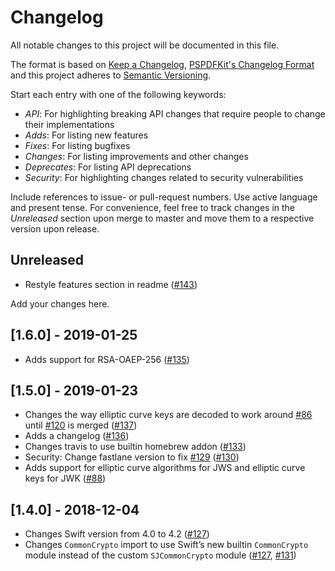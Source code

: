 # Changelog

All notable changes to this project will be documented in this file.

The format is based on [Keep a Changelog](https://keepachangelog.com/en/1.0.0/),
[PSPDFKit's Changelog Format](https://pspdfkit.com/blog/2018/the-challenges-of-changelogs/)
and this project adheres to [Semantic Versioning](https://semver.org/spec/v2.0.0.html).

Start each entry with one of the following keywords: 

- *API*: For highlighting breaking API changes that require people to change their implementations
- *Adds*: For listing new features
- *Fixes*: For listing bugfixes
- *Changes*: For listing improvements and other changes
- *Deprecates*: For listing API deprecations
- *Security*: For highlighting changes related to security vulnerabilities

Include references to issue- or pull-request numbers.
Use active language and present tense.
For convenience, feel free to track changes in the *Unreleased* section upon
merge to master and move them to a respective version upon release.

## Unreleased

- Restyle features section in readme ([#143](https://github.com/airsidemobile/JOSESwift/pull/143))

Add your changes here.

## [1.6.0] - 2019-01-25

- Adds support for RSA-OAEP-256 ([#135](https://github.com/airsidemobile/JOSESwift/pull/135))

## [1.5.0] - 2019-01-23

- Changes the way elliptic curve keys are decoded to work around [#86](https://github.com/airsidemobile/JOSESwift/issues/86) until [#120](https://github.com/airsidemobile/JOSESwift/pull/120) is merged ([#137](https://github.com/airsidemobile/JOSESwift/pull/137))
- Adds a changelog ([#136](https://github.com/airsidemobile/JOSESwift/pull/136))
- Changes travis to use builtin homebrew addon ([#133](https://github.com/airsidemobile/JOSESwift/pull/133))
- Security: Change fastlane version to fix [#129](https://github.com/airsidemobile/JOSESwift/issues/129) ([#130](https://github.com/airsidemobile/JOSESwift/pull/130))
- Adds support for elliptic curve algorithms for JWS and elliptic curve keys for JWK ([#88](https://github.com/airsidemobile/JOSESwift/pull/88))

## [1.4.0] - 2018-12-04

- Changes Swift version from 4.0 to 4.2 ([#127](https://github.com/airsidemobile/JOSESwift/pull/127))
- Changes `CommonCrypto` import to use Swift’s new builtin `CommonCrypto` module instead of the custom `SJCommonCrypto` module ([#127](https://github.com/airsidemobile/JOSESwift/pull/127), [#131](https://github.com/airsidemobile/JOSESwift/pull/131))

